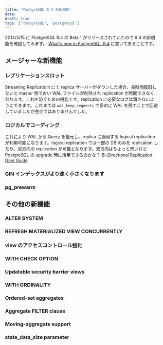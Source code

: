 ```yaml
---
title: 'PostgreSQL 9.4 の新機能'
date: 
draft: true
tags: ['PostgreSQL', 'postgresql']
---
```


2014/5/15 に PostgreSQL 9.4 の Beta 1 がリリースされていたので 9.4 の新機能を確認してみます。 [What's new in PostgreSQL 9.4](http://wiki.postgresql.org/wiki/What's_new_in_PostgreSQL_9.4) に書いてあることです。

メージャーな新機能
---------

### レプリケーションスロット

Streaming Replicatioin にて replica サーバーがダウンした場合、長時間復旧しないと master 側で古い WAL ファイルが削除され replication が再開できなくなります。これを防ぐための機能です。replication に必要なログは消さないようにできます。これまでは `wal_keep_segments` で多めに WAL を残すことで回避していましたが完全ではありませんでした。

### ロジカルでコーディング

これにより WAL から Query を復元し、replica に適用する logical replication が利用可能になります。logical replication では一部の DB のみを replication したり、双方向の replication が可能となります。双方向はちょっと怖いけど PostgreSQL の upgrade 時に活用できるのかな？ [Bi-Directional Replication User Guide](https://wiki.postgresql.org/wiki/BDR_User_Guide)

### GIN インデックスがより速く小さくなります

### pg\_prewarm

その他の新機能
-------

### ALTER SYSTEM

### REFRESH MATERIALIZED VIEW CONCURRENTLY

### view のアクセスコントロール強化

### WITH CHECK OPTION

### Updatable security barrier views

### WITH ORDINALITY

### Ordered-set aggregates

### Aggregate FILTER clause

### Moving-aggregate support

### state\_data\_size parameter
